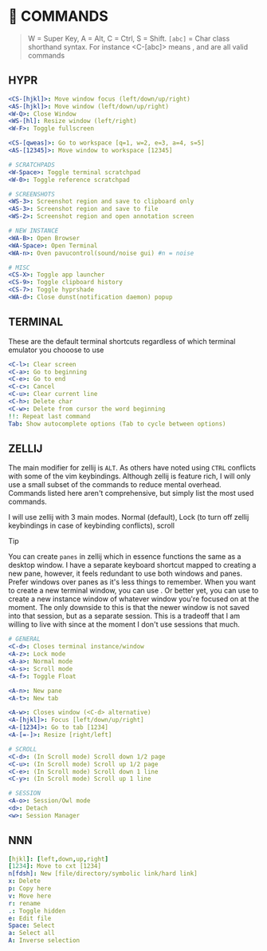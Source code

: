 <!--==================-->
# 🔑 COMMANDS
<!--==================-->
> W = Super Key, A = Alt, C = Ctrl, S = Shift. `[abc]` = Char class shorthand syntax. For instance <C-[abc]> means <C-a>, <C-b> and <C-c> are all valid commands

## HYPR
```yaml
<CS-[hjkl]>: Move window focus (left/down/up/right)
<AS-[hjkl]>: Move window (left/down/up/right)
<W-Q>: Close Window
<WS-[hl]: Resize window (left/right)
<W-F>: Toggle fullscreen

<CS-[qweas]>: Go to workspace [q=1, w=2, e=3, a=4, s=5]
<AS-[12345]>: Move window to workspace [12345]

# SCRATCHPADS
<W-Space>: Toggle terminal scratchpad
<W-0>: Toggle reference scratchpad

# SCREENSHOTS
<WS-3>: Screenshot region and save to clipboard only
<AS-3>: Screenshot region and save to file
<WS-2>: Screenshot region and open annotation screen

# NEW INSTANCE
<WA-B>: Open Browser
<WA-Space>: Open Terminal
<WA-n>: Oven pavucontrol(sound/noise gui) #n = noise

# MISC
<CS-X>: Toggle app launcher
<CS-9>: Toggle clipboard history
<CS-7>: Toggle hyprshade
<WA-d>: Close dunst(notification daemon) popup
```

## TERMINAL
These are the default terminal shortcuts regardless of which terminal emulator you chooose to use

```yaml
<C-l>: Clear screen
<C-a>: Go to beginning
<C-e>: Go to end
<C-c>: Cancel
<C-u>: Clear current line
<C-h>: Delete char
<C-w>: Delete from cursor the word beginning
!!: Repeat last command
Tab: Show autocomplete options (Tab to cycle between options)
```

## ZELLIJ
The main modifier for zellij is `ALT`. As others have noted using `CTRL` conflicts with some of the vim keybindings. Although zellij is feature rich, I will only use a small subset of the commands to reduce mental overhead. Commands listed here aren't comprehensive, but simply list the most used commands.

I will use zellij with 3 main modes. Normal (default), Lock (to turn off zellij keybindings in case of keybinding conflicts), scroll

> [!Tip]
> You can create `panes` in zellij which in essence functions the same as a desktop window. I have a separate keyboard shortcut mapped to creating a new pane, however, it feels redundant to use both windows and panes. Prefer windows over panes as it's less things to remember. When you want to create a new terminal window, you can use <WC-Space>. Or better yet, you can use <CS-n> to create a new instance window of whatever window you're focused on at the moment. The only downside to this is that the newer window is not saved into that session, but as a separate session. This is a tradeoff that I am willing to live with since at the moment I don't use sessions that much.

```yaml
# GENERAL
<C-d>: Closes terminal instance/window
<A-z>: Lock mode
<A-a>: Normal mode
<A-s>: Scroll mode
<A-f>: Toggle Float

<A-n>: New pane
<A-t>: New tab

<A-w>: Closes window (<C-d> alternative)
<A-[hjkl]>: Focus [left/down/up/right]
<A-[1234]>: Go to tab [1234]
<A-[=-]>: Resize [right/left]

# SCROLL
<C-d>: (In Scroll mode) Scroll down 1/2 page
<C-u>: (In Scroll mode) Scroll up 1/2 page
<C-e>: (In Scroll mode) Scroll down 1 line
<C-y>: (In Scroll mode) Scroll up 1 line

# SESSION
<A-o>: Session/Owl mode
<d>: Detach
<w>: Session Manager
```

## NNN
```yaml
[hjkl]: [left,down,up,right]
[1234]: Move to cxt [1234]
n[fdsh]: New [file/directory/symbolic link/hard link]
x: Delete
p: Copy here
v: Move here
r: rename
.: Toggle hidden
e: Edit file
Space: Select
a: Select all
A: Inverse selection
```

